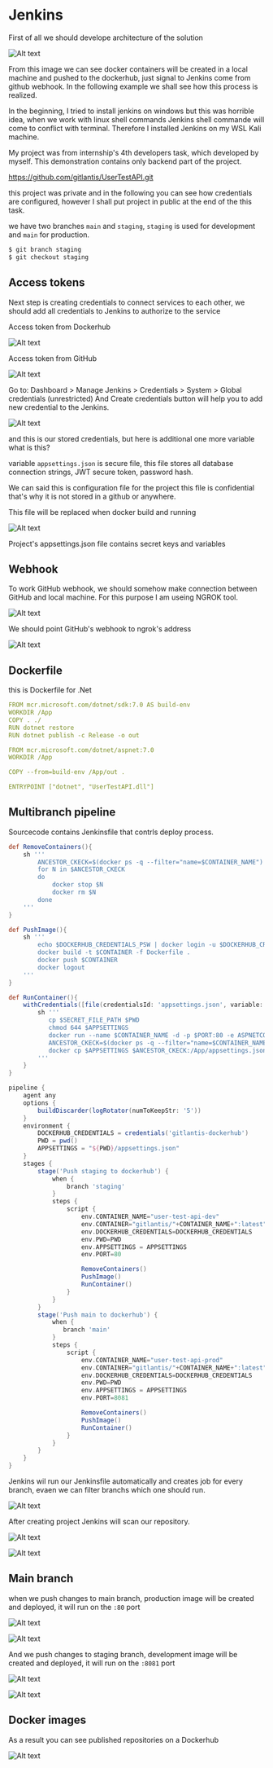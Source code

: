# Jenkins

First of all we should develope architecture of the solution

![Alt text](assets/image-9.png)

From this image we can see docker containers will be created in a local machine and pushed to the dockerhub, just signal to Jenkins come from github webhook.
In the following example we shall see how this process is realized.

In the beginning, I tried to install jenkins on windows but this was horrible idea, when we work with linux shell commands Jenkins shell commande will come to conflict with terminal. Therefore I installed Jenkins on my WSL Kali machine.

My project was from internship's 4th developers task, which developed by myself. This demonstration contains only backend part of the project.

https://github.com/gitlantis/UserTestAPI.git

this project was private and in the following you can see how credentials are configured, however I shall put project in public at the end of the this task.

we have two branches ```main``` and ```staging```, ```staging``` is used for development and ```main``` for production.

```bash
$ git branch staging
$ git checkout staging
```

## Access tokens
Next step is creating credentials to connect services to each other,
we should add all credentials to Jenkins to authorize to the service

Access token from Dockerhub

![Alt text](assets/image-1.png)

Access token from GitHub

![Alt text](assets/image-3.png)

Go to: Dashboard > Manage Jenkins > Credentials > System > Global credentials (unrestricted)
And Create credentials button will help you to add new credential to the Jenkins.

![Alt text](assets/image-10.png)

and this is our stored credentials, but here is additional one more variable what is this?

variable ```appsettings.json``` is secure file, this file stores all database connection strings, JWT secure token, password hash.

We can said this is configuration file for the project this file is confidential that's why it is not stored in a github or anywhere.

This file will be replaced when docker build and running

![Alt text](assets/image-2.png)

Project's appsettings.json file contains secret keys and variables

## Webhook
To work GitHub webhook, we should somehow make connection between GitHub and local machine.
For this purpose I am useing NGROK tool.

![Alt text](assets/image-17.png)

We should point GitHub's webhook to ngrok's address

![Alt text](assets/image-23.png)

## Dockerfile
this is Dockerfile for .Net

```yml
FROM mcr.microsoft.com/dotnet/sdk:7.0 AS build-env
WORKDIR /App
COPY . ./
RUN dotnet restore
RUN dotnet publish -c Release -o out

FROM mcr.microsoft.com/dotnet/aspnet:7.0
WORKDIR /App

COPY --from=build-env /App/out .

ENTRYPOINT ["dotnet", "UserTestAPI.dll"]
```

## Multibranch pipeline
Sourcecode contains Jenkinsfile that contrls deploy process.

```groovy
def RemoveContainers(){
    sh '''
        ANCESTOR_CKECK=$(docker ps -q --filter="name=$CONTAINER_NAME")  
        for N in $ANCESTOR_CKECK
        do
            docker stop $N
            docker rm $N
        done
    '''
}

def PushImage(){
    sh '''
        echo $DOCKERHUB_CREDENTIALS_PSW | docker login -u $DOCKERHUB_CREDENTIALS_USR --password-stdin
        docker build -t $CONTAINER -f Dockerfile .
        docker push $CONTAINER 
        docker logout
    '''
}

def RunContainer(){
    withCredentials([file(credentialsId: 'appsettings.json', variable: 'SECRET_FILE_PATH')]) {
        sh '''
           cp $SECRET_FILE_PATH $PWD   
           chmod 644 $APPSETTINGS
           docker run --name $CONTAINER_NAME -d -p $PORT:80 -e ASPNETCORE_HTTP_PORT=http://+:5000 $CONTAINER
           ANCESTOR_CKECK=$(docker ps -q --filter="name=$CONTAINER_NAME")
           docker cp $APPSETTINGS $ANCESTOR_CKECK:/App/appsettings.json
        '''
    }
}

pipeline {
    agent any
    options {
        buildDiscarder(logRotator(numToKeepStr: '5'))
    }
    environment {
        DOCKERHUB_CREDENTIALS = credentials('gitlantis-dockerhub')
        PWD = pwd()
        APPSETTINGS = "${PWD}/appsettings.json"
    }
    stages {
        stage('Push staging to dockerhub') {
            when {
                branch 'staging'               
            }
            steps {
                script {
                    env.CONTAINER_NAME="user-test-api-dev"
                    env.CONTAINER="gitlantis/"+CONTAINER_NAME+":latest"
                    env.DOCKERHUB_CREDENTIALS=DOCKERHUB_CREDENTIALS 
                    env.PWD=PWD
                    env.APPSETTINGS = APPSETTINGS
                    env.PORT=80

                    RemoveContainers()
                    PushImage()
                    RunContainer()
                }
            }
        }
        stage('Push main to dockerhub') {
            when {
               branch 'main'               
            }
            steps {
                script {
                    env.CONTAINER_NAME="user-test-api-prod"
                    env.CONTAINER="gitlantis/"+CONTAINER_NAME+":latest"
                    env.DOCKERHUB_CREDENTIALS=DOCKERHUB_CREDENTIALS
                    env.PWD=PWD
                    env.APPSETTINGS = APPSETTINGS
                    env.PORT=8081

                    RemoveContainers()
                    PushImage()
                    RunContainer()
                }
            }        
        }
    }
}
```
Jenkins wil run our Jenkinsfile automatically and creates job for every branch, evaen we can filter branchs which one should run.

![Alt text](assets/image-11.png)

After creating project Jenkins will scan our repository.

![Alt text](assets/image-16.png)

![Alt text](assets/image-13.png)

## Main branch
when we push changes to main branch, production image will be created and deployed, it will run on the ```:80``` port

![Alt text](assets/image-18.png)

![Alt text](assets/image-19.png)

And we push changes to staging branch, development image will be created and deployed, it will run on the ```:8081``` port

![Alt text](assets/image.png)

![Alt text](assets/image-21.png)

## Docker images
As a result you can see published repositories on a Dockerhub

![Alt text](assets/image-22.png)